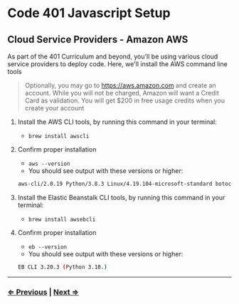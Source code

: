 # Code 401 Javascript Setup

## Cloud Service Providers - Amazon AWS

As part of the 401 Curriculum and beyond, you'll be using various cloud service providers to deploy code. Here, we'll install the AWS command line tools

> Optionally, you may go to <https://aws.amazon.com> and create an account. While you will not be charged, Amazon will want a Credit Card as validation. You will get $200 in free usage credits when you create your account

1. Install the AWS CLI tools, by running this command in your terminal:
   - `brew install awscli`
1. Confirm proper installation
   - `aws --version`
   - You should see output with these versions or higher:

   ```bash
   aws-cli/2.0.19 Python/3.8.3 Linux/4.19.104-microsoft-standard botocore/2.0.0dev23
   ```
1. Install the Elastic Beanstalk CLI tools, by running this command in your terminal:
   - `brew install awsebcli`
1. Confirm proper installation
   - `eb --version`
   - You should see output with these versions or higher:

   ```bash
   EB CLI 3.20.3 (Python 3.10.)
   ```

---

### [⇐ Previous](./2-netlify.md) | [Next ⇒](./4-postgres.md)
